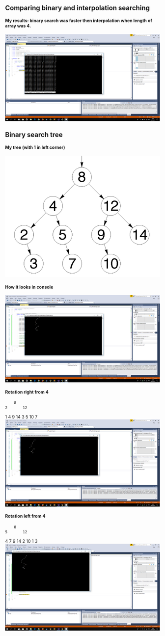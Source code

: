 ## Comparing binary and interpolation searching
#### My results: binary search was faster then interpolation when length of array was 4.

![Результаты](https://github.com/ArtimenyaEgor/algorithms/raw/master/lab02/Searching/search_totals.png)

## Binary search tree
#### My tree (with 1 in left corner)
![Tree](https://github.com/ArtimenyaEgor/algorithms/raw/master/lab02/Searching/tree.PNG)
#### How it looks in console
![Console tree](https://github.com/ArtimenyaEgor/algorithms/raw/master/lab02/Searching/console_tree.png)
#### Rotation right from 4
        8
    2       12
  1   4    9   14
     3 5    10
        7
![Rotation right](https://github.com/ArtimenyaEgor/algorithms/raw/master/lab02/Searching/rotate_right.png)
#### Rotation left from 4
        8
    5       12
   4 7    9    14
 2         10
1  3
![Rotation left](https://github.com/ArtimenyaEgor/algorithms/raw/master/lab02/Searching/rotate_left.png)